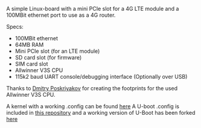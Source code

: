 A simple Linux-board with a mini PCIe slot for a 4G LTE module and a 100MBit ethernet port to use as a 4G router.

Specs:
- 100MBit ethernet
- 64MB RAM
- Mini PCIe slot (for an LTE module)
- SD card slot (for firmware)
- SIM card slot
- Allwinner V3S CPU
- 115k2 baud UART console/debugging interface (Optionally over USB)

Thanks to [Dmitry Poskriyakov](https://github.com/balmerdx/AllwinnerV3S_KiCad) for creating the footprints for the used Allwinner V3S CPU.

A kernel with a working .config can be found [here](https://github.com/tomwimmenhove/moonpi-linux)
A U-boot .config is included in [this repository](https://github.com/tomwimmenhove/AllwinnerLTE/blob/main/software/config_notes/uboot.config) and a working version of U-Boot has been forked [here](https://github.com/tomwimmenhove/u-boot)


